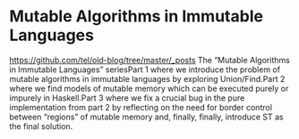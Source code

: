 # Mutable Algorithms in Immutable Languages












https://github.com/tel/old-blog/tree/master/_posts
The “Mutable Algorithms in Immutable Languages” seriesPart 1 where we introduce the problem of mutable algorithms in immutable languages by exploring Union/Find.Part 2 where we find models of mutable memory which can be executed purely or impurely in Haskell.Part 3 where we fix a crucial bug in the pure implementation from part 2 by reflecting on the need for border control between “regions” of mutable memory and, finally, finally, introduce ST as the final solution.

 
